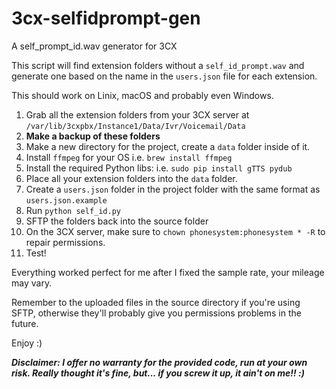 # 3cx-selfidprompt-gen
A self_prompt_id.wav generator for 3CX

This script will find extension folders without a `self_id_prompt.wav` and generate one based on the name in the `users.json` file for each extension.

This should work on Linix, macOS and probably even Windows.

1. Grab all the extension folders from your 3CX server at `/var/lib/3cxpbx/Instance1/Data/Ivr/Voicemail/Data`
2. **Make a backup of these folders**
3. Make a new directory for the project, create a `data` folder inside of it.
4. Install `ffmpeg` for your OS i.e. `brew install ffmpeg`
5. Install the required Python libs: i.e. `sudo pip install gTTS pydub`
6. Place all your extension folders into the `data` folder.
7. Create a `users.json` folder in the project folder with the same format as `users.json.example`
8. Run `python self_id.py`
9. SFTP the folders back into the source folder
10. On the 3CX server, make sure to `chown phonesystem:phonesystem * -R` to repair permissions.
11. Test!

Everything worked perfect for me after I fixed the sample rate, your mileage may vary.


Remember to  the uploaded files in the source directory if you're using SFTP, otherwise they'll probably give you permissions problems in the future.

Enjoy :)

***Disclaimer: I offer no warranty for the provided code, run at your own risk. Really thought it's fine, but... if you screw it up, it ain't on me!! :)***

